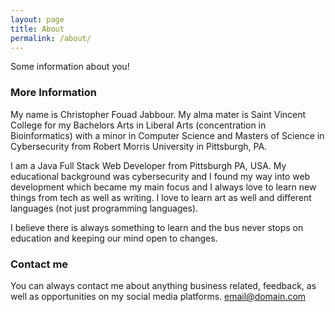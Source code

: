 ```yaml
---
layout: page
title: About
permalink: /about/
---
```


Some information about you!

### More Information

My name is Christopher Fouad Jabbour. My alma mater is Saint Vincent College for my Bachelors Arts in Liberal Arts (concentration in Bioinformatics) with a minor in Computer Science and Masters of Science in Cybersecurity from Robert Morris University in Pittsburgh, PA.

I am a Java Full Stack Web Developer from Pittsburgh PA, USA. My educational background was cybersecurity and I found my way into web development which became my main focus and I always love to learn new things from tech as well as writing. I love to learn art as well and different languages (not just programming languages).

I believe there is always something to learn and the bus never stops on education and keeping our mind open to changes.  

### Contact me
You can always contact me about anything business related, feedback, as well as opportunities on my social media platforms.
[email@domain.com](mailto:email@domain.com)